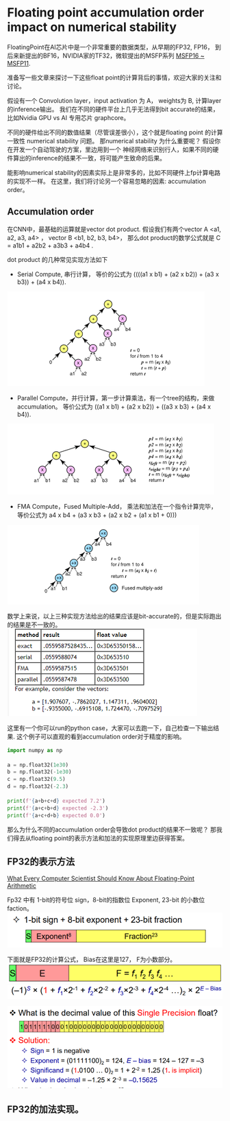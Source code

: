 # Floating point accumulation order impact on numerical stability

FloatingPoint在AI芯片中是一个非常重要的数据类型，从早期的FP32, FP16， 到后来新提出的BF16，NVIDIA家的TF32，微软提出的MSFP系列 [MSFP16 ~ MSFP11](https://www.microsoft.com/en-us/research/blog/a-microsoft-custom-data-type-for-efficient-inference/).

准备写一些文章来探讨一下这些float point的计算背后的事情，欢迎大家的关注和讨论。

假设有一个 Convolution layer，input activation 为 A， weights为 B, 计算layer的inference输出。 我们在不同的硬件平台上几乎无法得到bit accurate的结果，比如Nvidia GPU vs AI 专用芯片 graphcore。 

不同的硬件给出不同的数值结果（尽管误差很小），这个就是floating point 的计算一致性 numerical stability 问题。 那numerical stability 为什么重要呢？ 假设你在开发一个自动驾驶的方案，里边用到一个
神经网络来识别行人，如果不同的硬件算出的inference的结果不一致，将可能产生致命的后果。

能影响numerical stability的因素实际上是非常多的，比如不同硬件上fp计算电路的实现不一样。 在这里，我们将讨论另一个容易忽略的因素: accumulation order。

## Accumulation order
在CNN中，最基础的运算就是vector dot product. 假设我们有两个vector A <a1, a2, a3, a4> ， vector B <b1, b2, b3, b4>， 那么dot product的数学公式就是
C = a1b1 + a2b2 + a3b3 + a4b4 . 

dot product 的几种常见实现方法如下
* Serial Compute, 串行计算， 等价的公式为 ((((a1 x b1) + (a2 x b2)) + (a3 x b3)) + (a4 x b4)).

 ![Serial](./assets/Serial.PNG)

* Parallel Compute，并行计算，第一步计算乘法，有一个tree的结构，来做accumulation。 等价公式为 ((a1 x b1) + (a2 x b2)) + ((a3 x b3) + (a4 x b4)).

 ![Parallel](./assets/parallel.PNG)

* FMA Compute，Fused Multiple-Add， 乘法和加法在一个指令计算完毕，等价公式为 a4 x b4 + (a3 x b3 + (a2 x b2 + (a1 x b1 + 0)))

![FMA](./assets/FMA.PNG)

数学上来说，以上三种实现方法给出的结果应该是bit-accurate的，但是实际跑出的结果是不一致的。
![diff](./assets/diff.PNG)

这里有一个你可以run的python case，大家可以去跑一下，自己检查一下输出结果. 这个例子可以直观的看到accumulation order对于精度的影响。

```python
import numpy as np

a = np.float32(1e30)
b = np.float32(-1e30)
c = np.float32(9.5)
d = np.float32(-2.3)

print(f'{a+b+c+d} expected 7.2')
print(f'{a+c+b+d} expected -2.3')
print(f'{a+c+d+b} expected 0.0')
```

那么为什么不同的accumulation order会导致dot product的结果不一致呢？ 那我们得去从floating point的表示方法和加法的实现原理里边获得答案。

## FP32的表示方法

[What Every Computer Scientist Should Know About Floating-Point Arithmetic](https://docs.oracle.com/cd/E19957-01/806-3568/ncg_goldberg.html)

Fp32 中有 1-bit的符号位 sign，8-bit的指数位 Exponent, 23-bit 的小数位 faction。
![fp32_format](./assets/fp32_format.PNG)

下面就是FP32的计算公式， Bias在这里是127， F为小数部分。
![fp32_format_2](./assets/fp32_format_2.PNG)
![fp32_format_3](./assets/fp32_format_3.PNG)

![fp32_format_4](./assets/fp32_format_4.PNG) 


## FP32的加法实现。
